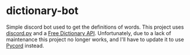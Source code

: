 # dictionary-bot
Simple discord bot used to get the definitions of words. This project uses [discord.py](https://discordpy.readthedocs.io/en/stable/) and a [Free Dictionary API](https://dictionaryapi.dev/). Unfortunately, due to a lack of maintenance this project no longer works, and I'll have to update it to use [Pycord](https://docs.pycord.dev/en/stable/) instead.
